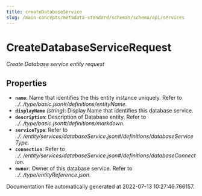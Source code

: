 ```yaml
---
title: createDatabaseService
slug: /main-concepts/metadata-standard/schemas/schema/api/services
---
```


# CreateDatabaseServiceRequest

*Create Database service entity request*

## Properties

- **`name`**: Name that identifies the this entity instance uniquely. Refer to *../../type/basic.json#/definitions/entityName*.
- **`displayName`** *(string)*: Display Name that identifies this database service.
- **`description`**: Description of Database entity. Refer to *../../type/basic.json#/definitions/markdown*.
- **`serviceType`**: Refer to *../../entity/services/databaseService.json#/definitions/databaseServiceType*.
- **`connection`**: Refer to *../../entity/services/databaseService.json#/definitions/databaseConnection*.
- **`owner`**: Owner of this database service. Refer to *../../type/entityReference.json*.


Documentation file automatically generated at 2022-07-13 10:27:46.766157.
